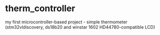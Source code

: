therm_controller
================

my first microcontroller-based project - simple thermometer (stm32vldiscovery, ds18b20 and winstar 1602 HD44780-compatible LCD)